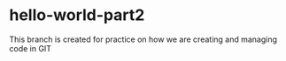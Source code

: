 # hello-world-part2
This branch is created for practice on how we are creating and managing code in GIT
